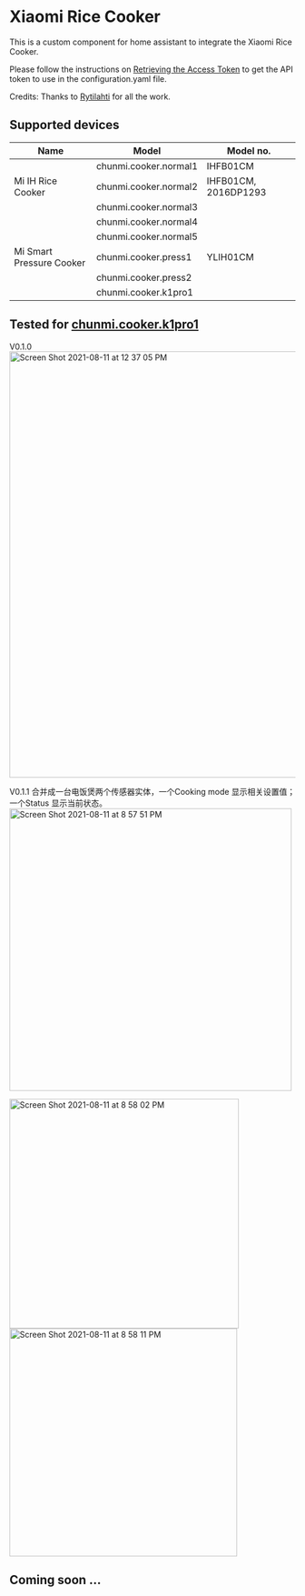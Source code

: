 
# Xiaomi Rice Cooker

This is a custom component for home assistant to integrate the Xiaomi Rice Cooker.

Please follow the instructions on [Retrieving the Access Token](https://home-assistant.io/components/xiaomi/#retrieving-the-access-token) to get the API token to use in the configuration.yaml file.

Credits: Thanks to [Rytilahti](https://github.com/rytilahti/python-miio) for all the work.

## Supported devices



| Name                     | Model                 | Model no.            |
| ------------------------ | --------------------- | -------------------- |
|                          | chunmi.cooker.normal1 | IHFB01CM             |
| Mi IH Rice Cooker        | chunmi.cooker.normal2 | IHFB01CM, 2016DP1293 |
|                          | chunmi.cooker.normal3 |                      |
|                          | chunmi.cooker.normal4 |                      |
|                          | chunmi.cooker.normal5 |                      |
| Mi Smart Pressure Cooker | chunmi.cooker.press1  | YLIH01CM             |
|                          | chunmi.cooker.press2  |                      |
|                          | chunmi.cooker.k1pro1  |                      |

## Tested for [chunmi.cooker.k1pro1](https://www.mi.com/buy/detail?product_id=9530&cfrom=search)

V0.1.0
<img width="750" alt="Screen Shot 2021-08-11 at 12 37 05 PM" src="https://user-images.githubusercontent.com/28720993/129057826-2ab4314b-2aa2-41b6-a00c-bde0796c236a.png">


V0.1.1 合并成一台电饭煲两个传感器实体，一个Cooking mode 显示相关设置值；一个Status 显示当前状态。
<img width="497" alt="Screen Shot 2021-08-11 at 8 57 51 PM" src="https://user-images.githubusercontent.com/28720993/129057951-113d6e71-34bf-44a0-95e1-b2297455c270.png">

<img width="404" alt="Screen Shot 2021-08-11 at 8 58 02 PM" src="https://user-images.githubusercontent.com/28720993/129057682-3c83988c-7dfe-4749-b7a9-3b98276e9db8.png">
<img width="401" alt="Screen Shot 2021-08-11 at 8 58 11 PM" src="https://user-images.githubusercontent.com/28720993/129057715-c3459876-34db-4240-a0e7-3ef80abb972b.png">




## Coming soon ... 
